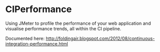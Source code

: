 CIPerformance
=============

Using JMeter to profile the performance of your web application and visualise performance trends, all within the CI pipeline.

Documented here: http://foldingair.blogspot.com/2012/08/continuous-integration-performance.html